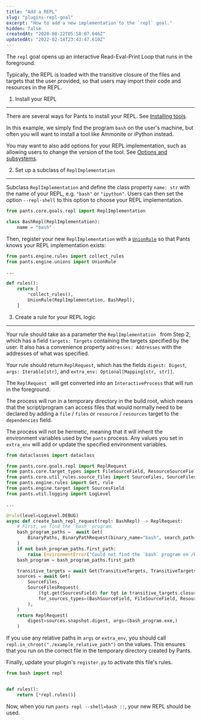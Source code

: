 ```yaml
---
title: "Add a REPL"
slug: "plugins-repl-goal"
excerpt: "How to add a new implementation to the `repl` goal."
hidden: false
createdAt: "2020-08-22T05:58:07.646Z"
updatedAt: "2022-02-14T23:43:47.610Z"
---
```

The `repl` goal opens up an interactive Read-Eval-Print Loop that runs in the foreground.

Typically, the REPL is loaded with the transitive closure of the files and targets that the user provided, so that users may import their code and resources in the REPL.

1. Install your REPL
--------------------

There are several ways for Pants to install your REPL. See [Installing tools](doc:rules-api-installing-tools).

In this example, we simply find the program `bash` on the user's machine, but often you will want to install a tool like Ammonite or iPython instead.

You may want to also add options for your REPL implementation, such as allowing users to change the version of the tool. See [Options and subsystems](doc:rules-api-subsystems).

2. Set up a subclass of `ReplImplementation`
--------------------------------------------

Subclass `ReplImplementation` and define the class property `name: str` with the name of your REPL, e.g. `"bash"` or `"ipython"`. Users can then set the option `--repl-shell` to this option to choose your REPL implementation.

```python
from pants.core.goals.repl import ReplImplementation

class BashRepl(ReplImplementation):
    name = "bash"
```

Then, register your new `ReplImplementation` with a [`UnionRule`](doc:rules-api-unions) so that Pants knows your REPL implementation exists:

```python
from pants.engine.rules import collect_rules
from pants.engine.unions import UnionRule

...

def rules():
    return [
      	*collect_rules(),
        UnionRule(ReplImplementation, BashRepl),
    ]
```

3. Create a rule for your REPL logic
------------------------------------

Your rule should take as a parameter the `ReplImplementation ` from Step 2, which has a field `targets: Targets` containing the targets specified by the user. It also has a convenience property `addresses: Addresses` with the addresses of what was specified.

Your rule should return `ReplRequest`, which has the fields `digest: Digest`, `args: Iterable[str]`, and `extra_env: Optional[Mapping[str, str]]`. 

The `ReplRequest ` will get converted into an `InteractiveProcess` that will run in the foreground.

The process will run in a temporary directory in the build root, which means that the script/program can access files that would normally need to be declared by adding a `file` / `files` or `resource` / `resources` target to the `dependencies` field.

The process will not be hermetic, meaning that it will inherit the environment variables used by the `pants` process. Any values you set in `extra_env` will add or update the specified environment variables.

```python
from dataclasses import dataclass

from pants.core.goals.repl import ReplRequest
from pants.core.target_types import FileSourceField, ResourceSourceField
from pants.core.util_rules.source_files import SourceFiles, SourceFilesRequest
from pants.engine.rules import Get, rule
from pants.engine.target import SourcesField
from pants.util.logging import LogLevel

...

@rule(level=LogLevel.DEBUG)
async def create_bash_repl_request(repl: BashRepl) -> ReplRequest:
    # First, we find the `bash` program.
    bash_program_paths =  await Get(
        BinaryPaths, BinaryPathRequest(binary_name="bash", search_path=("/bin", "/usr/bin")),
    )
    if not bash_program_paths.first_path:
        raise EnvironmentError("Could not find the `bash` program on /bin or /usr/bin.")
    bash_program = bash_program_paths.first_path

    transitive_targets = await Get(TransitiveTargets, TransitiveTargetsRequest(request.addresses))
    sources = await Get(
        SourceFiles,
        SourceFilesRequest(
            (tgt.get(SourcesField) for tgt in transitive_targets.closure),
            for_sources_types=(BashSourceField, FileSourceField, ResourceSourceField),
        ),
    )
    return ReplRequest(
        digest=sources.snapshot.digest, args=(bash_program.exe,)
    )

```

If you use any relative paths in `args` or `extra_env`, you should call `repl.in_chroot("./example_relative_path")` on the values. This ensures that you run on the correct file in the temporary directory created by Pants.

Finally, update your plugin's `register.py` to activate this file's rules.

```python pants-plugins/bash/register.py
from bash import repl


def rules():
    return [*repl.rules()]
```

Now, when you run `pants repl --shell=bash ::`, your new REPL should be used.
